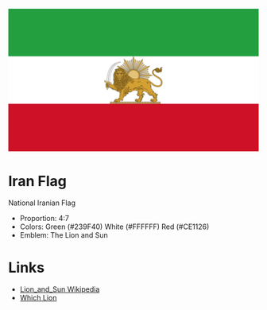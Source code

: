 ![Iran-flag](./Iran-flag.svg)

# Iran Flag
National Iranian Flag

- Proportion: 4:7
- Colors: Green (#239F40)	White (#FFFFFF)	Red (#CE1126)
- Emblem: The Lion and Sun

# Links

- [Lion_and_Sun Wikipedia](https://en.wikipedia.org/wiki/Lion_and_Sun)
- [Which Lion](https://acmiran.net/which-lion)
